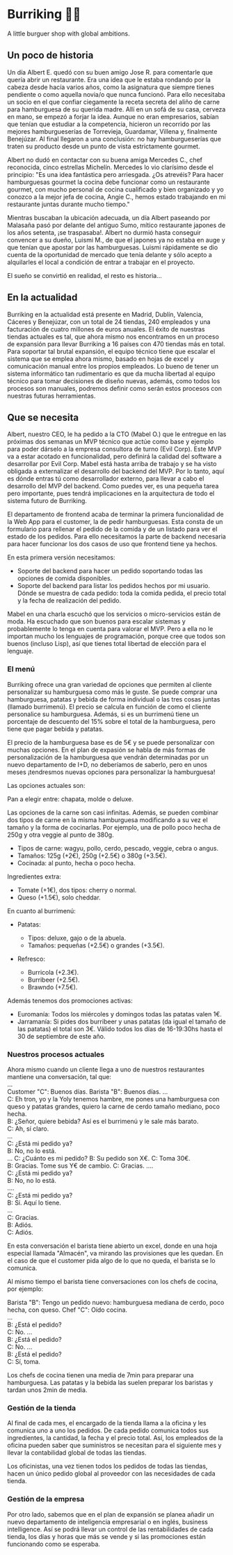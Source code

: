 Burriking 🍔🍟
====================================
A little burguer shop with global ambitions.

## Un poco de historia
Un día Albert E. quedó con su buen amigo Jose R. para comentarle que quería abrir un restaurante. Era una idea que le estaba rondando por la cabeza desde hacía varios años, como la asignatura que siempre tienes pendiente o como aquella novia/o que nunca funcionó. Para ello necesitaba un socio en el que confiar ciegamente la receta secreta del aliño de carne para hamburguesa de su querida madre. Allí en un sofá de su casa, cerveza en mano, se empezó a forjar la idea. Aunque no eran empresarios, sabían que tenían que estudiar a la competencia, hicieron un recorrido por las mejores hamburgueserías de Torrevieja, Guardamar, Villena y, finalmente Benejúzar. Al final llegaron a una conclusión: no hay hamburgueserías que traten su producto desde un punto de vista estrictamente gourmet.

Albert no dudó en contactar con su buena amiga Mercedes C., chef reconocida, cinco estrellas Michelín. Mercedes lo vio clarísimo desde el principio: "Es una idea fantástica pero arriesgada. ¿Os atrevéis? Para hacer hamburguesas gourmet la cocina debe funcionar como un restaurante gourmet, con mucho personal de cocina cualificado y bien organizado y yo conozco a la mejor jefa de cocina, Angie C., hemos estado trabajando en mi restaurante juntas durante mucho tiempo."

Mientras buscaban la ubicación adecuada, un día Albert paseando por Malasaña pasó por delante del antiguo Sumo, mítico restaurante japones de los años setenta, ¡se traspasaba!. Albert no durmió hasta conseguir convencer a su dueño, Luismi M., de que el japones ya no estaba en auge y que tenían que apostar por las hamburguesas. Luismi rápidamente se dio cuenta de la oportunidad de mercado que tenía delante y sólo acepto a alquilarles el local a condición de entrar a trabajar en el proyecto.

El sueño se convirtió en realidad, el resto es historia...

## En la actualidad
Burriking en la actualidad está presente en Madrid, Dublín, Valencia, Cáceres y Benejúzar, con un total de 24 tiendas, 240 empleados y una facturación de cuatro millones de euros anuales. El éxito de nuestras tiendas actuales es tal, que ahora mismo nos encontramos en un proceso de expansión para llevar Burriking a 16 países con 470 tiendas más en total. Para soportar tal brutal expansión, el equipo técnico tiene que escalar el sistema que se emplea ahora mismo, basado en hojas de excel y comunicación manual entre los propios empleados. Lo bueno de tener un sistema informático tan rudimentario es que da mucha libertad al equipo técnico para tomar decisiones de diseño nuevas, además, como todos los procesos son manuales, podremos definir como serán estos procesos con nuestras futuras herramientas.

## Que se necesita
Albert, nuestro CEO, le ha pedido a la CTO (Mabel O.) que le entregue en las próximas dos semanas un MVP técnico que actúe como base y ejemplo para poder dárselo a la empresa consultora de turno (Evil Corp). Este MVP va a estar acotado en funcionalidad, pero definirá la calidad del software a desarrollar por Evil Corp. Mabel está hasta arriba de trabajo y se ha visto obligada a externalizar el desarrollo del backend del MVP. Por lo tanto, aquí es dónde entras tú como desarrollador externo, para llevar a cabo el desarrollo del MVP del backend. Como puedes ver, es una pequeña tarea pero importante, pues tendrá implicaciones en la arquitectura de todo el sistema futuro de Burriking.

El departamento de frontend acaba de terminar la primera funcionalidad de la Web App para el customer, la de pedir hamburguesas. Esta consta de un formulario para rellenar el pedido de la comida y de un listado para ver el estado de los pedidos. Para ello necesitamos la parte de backend necesaria para hacer funcionar los dos casos de uso que frontend tiene ya hechos.

En esta primera versión necesitamos:

- Soporte del backend para hacer un pedido soportando todas las opciones de comida disponibles.
- Soporte del backend para listar los pedidos hechos por mi usuario. Dónde se muestra de cada pedido: toda la comida pedida, el precio total y la fecha de realización del pedido.

Mabel en una charla escuchó que los servicios o micro-servicios están de moda. Ha escuchado que son buenos para escalar sistemas y probablemente lo tenga en cuenta para valorar el MVP. Pero a ella no le importan mucho los lenguajes de programación, porque cree que todos son buenos (incluso Lisp), así que tienes total libertad de elección para el lenguaje.

### El menú
Burriking ofrece una gran variedad de opciones que permiten al cliente personalizar su hamburguesa como más le guste. Se puede comprar una hamburguesa, patatas y bebida de forma individual o las tres cosas juntas (llamado burrimenú). El precio se calcula en función de como el cliente personalice su hamburguesa. Además, si es un burrimenú tiene un porcentaje de descuento del 15% sobre el total de la hamburguesa, pero tiene que pagar bebida y patatas.  

El precio de la hamburguesa base es de 5€ y se puede personalizar con muchas opciones. En el plan de expasión se habla de más formas de personalización de la hamburguesa que vendrán determinadas por un nuevo departamento de I+D, no deberíamos de saberlo, pero en unos meses ¡tendresmos nuevas opciones para personalizar la hamburguesa! 

Las opciones actuales son:  

Pan a elegir entre: chapata, molde o deluxe.  

Las opciones de la carne son casi infinitas. Además, se pueden combinar dos tipos de carne en la misma hamburguesa modificando a su vez el tamaño y la forma de cocinarlas. Por ejemplo, una de pollo poco hecha de 250g y otra veggie al punto de 380g.

- Tipos de carne: wagyu, pollo, cerdo, pescado, veggie, cebra o angus.  
- Tamaños: 125g (+2€), 250g (+2.5€) o 380g (+3.5€).  
- Cocinada: al punto, hecha o poco hecha.  

Ingredientes extra:

- Tomate (+1€), dos tipos: cherry o normal.
- Queso (+1.5€), solo cheddar.

En cuanto al burrimenú:

- Patatas:
    
    * Tipos: deluxe, gajo o de la abuela.
    * Tamaños: pequeñas (+2.5€) o grandes (+3.5€).
 
- Refresco: 
    
    * Burricola (+2.3€).
    * Burribeer (+2.5€).
    * Brawndo (+7.5€).

Además tenemos dos promociones activas:

- Euromanía: Todos los miércoles y domingos todas las patatas valen 1€.  
- Jarramanía: Si pides dos burribeer y unas patatas (da igual el tamaño de las patatas) el total son 3€. Válido todos los días de 16-19:30hs hasta el 30 de septiembre de este año.  

### Nuestros procesos actuales

Ahora mismo cuando un cliente llega a uno de nuestros restaurantes mantiene una conversación, tal que:  
...  
Customer "C": Buenos días.
Barista "B": Buenos días.
...  
C: Eh tron, yo y la Yoly tenemos hambre, me pones una hamburguesa con queso y patatas grandes, quiero la carne de cerdo tamaño mediano, poco hecha.  
B: ¿Señor, quiere bebida? Así es el burrimenú y le sale más barato.  
C: Ah, sí claro.  
...  
C: ¿Está mi pedido ya?  
B: No, no lo está.  
...
C: ¿Cuánto es mi pedido?
B: Su pedido son X€.
C: Toma 30€.  
B: Gracias. Tome sus Y€ de cambio.
C: Gracias.
....  
C: ¿Está mi pedido ya?  
B: No, no lo está.  
....  
C: ¿Está mi pedido ya?  
B: Sí. Aquí lo tiene.  
...  
C: Gracias.  
B: Adiós.  
C: Adiós.  

En esta conversación el barista tiene abierto un excel, donde en una hoja especial llamada "Almacén", va mirando las provisiones que les quedan. En el caso de que el customer pida algo de lo que no queda, el barista se lo comunica.  

Al mismo tiempo el barista tiene conversaciones con los chefs de cocina, por ejemplo:  

Barista "B": Tengo un pedido nuevo: hamburguesa mediana de cerdo, poco hecha, con queso.
Chef "C": Oído cocina.   
...  
B: ¿Está el pedido?  
C: No. 
...  
B: ¿Está el pedido?  
C: No.
...  
B: ¿Está el pedido?  
C: Sí, toma.

Los chefs de cocina tienen una media de 7min para preparar una hamburguesa. Las patatas y la bebida las suelen preparar los baristas y tardan unos 2min de media. 

### Gestión de la tienda

Al final de cada mes, el encargado de la tienda llama a la oficina y les comunica uno a uno los pedidos. De cada pedido comunica todos sus ingredientes, la cantidad, la fecha y el precio total. Así, los empleados de la oficina pueden saber que suministros se necesitan para el siguiente mes y llevar la contabilidad global de todas las tiendas.

Los oficinistas, una vez tienen todos los pedidos de todas las tiendas, hacen un único pedido global al proveedor con las necesidades de cada tienda. 

### Gestión de la empresa 

Por otro lado, sabemos que en el plan de expansión se planea añadir un nuevo departamento de inteligencia empresarial o en inglés, business intelligence. Así se podrá llevar un control de las rentabilidades de cada tienda, los días y horas que más se vende y si las promociones están funcionando como se esperaba.